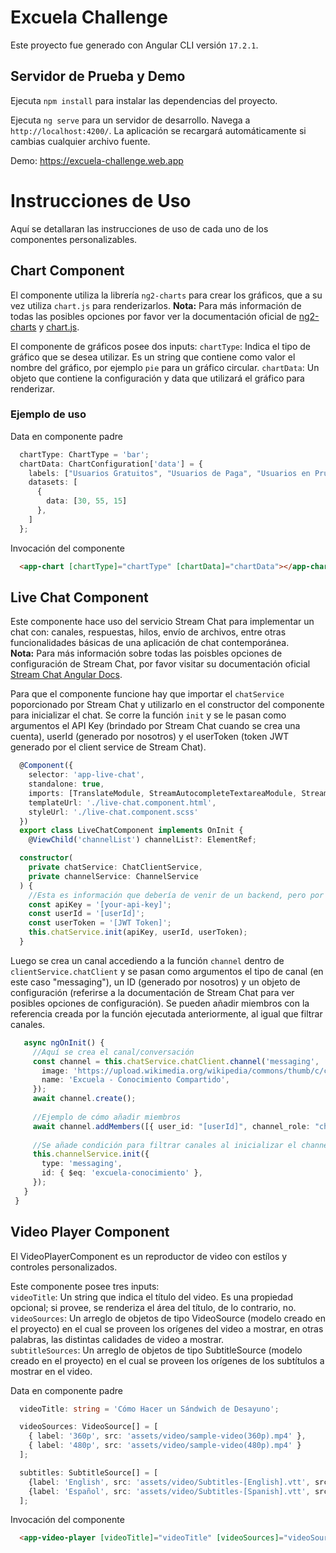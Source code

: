# Excuela Challenge

Este proyecto fue generado con Angular CLI versión `17.2.1`.

## Servidor de Prueba y Demo

Ejecuta `npm install` para instalar las dependencias del proyecto.

Ejecuta `ng serve` para un servidor de desarrollo. Navega a `http://localhost:4200/`. La aplicación se recargará automáticamente si cambias cualquier archivo fuente.

Demo: https://excuela-challenge.web.app

# Instrucciones de Uso

Aquí se detallaran las instrucciones de uso de cada uno de los componentes personalizables.

## Chart Component

El componente utiliza la librería `ng2-charts` para crear los gráficos, que a su vez utiliza `chart.js` para renderizarlos. 
**Nota:** Para más información de todas las posibles opciones por favor ver la documentación oficial de [ng2-charts](https://github.com/valor-software/ng2-charts) y [chart.js](http://www.chartjs.org/docs).  

El componente de gráficos posee dos inputs:
  `chartType`: Indica el tipo de gráfico que se desea utilizar. Es un string que contiene como valor el nombre del gráfico, por ejemplo `pie` para un gráfico circular.
  `chartData`: Un objeto que contiene la configuración y data que utilizará el gráfico para renderizar.

  ### Ejemplo de uso

  Data en componente padre
  
  ```typescript
    chartType: ChartType = 'bar';
    chartData: ChartConfiguration['data'] = {
      labels: ["Usuarios Gratuitos", "Usuarios de Paga", "Usuarios en Prueba"],
      datasets: [
        {
          data: [30, 55, 15]
        },
      ]
    };
  ```

  Invocación del componente

  ```html
    <app-chart [chartType]="chartType" [chartData]="chartData"></app-chart>
  ```

## Live Chat Component

Este componente hace uso del servicio Stream Chat para implementar un chat con: canales, respuestas, hilos, envío de archivos, entre otras funcionalidades básicas de una aplicación de chat contemporánea.  
**Nota:** Para más información sobre todas las poisbles opciones de configuración de Stream Chat, por favor visitar su documentación oficial [Stream Chat Angular Docs](https://getstream.io/chat/docs/sdk/angular/).

Para que el componente funcione hay que importar el `chatService` poporcionado por Stream Chat y utilizarlo en el constructor del componente para inicializar el chat. Se corre la función `init` 
y se le pasan como argumentos el API Key (brindado por Stream Chat cuando se crea una cuenta), userId (generado por nosotros) y el userToken (token JWT generado por el client service de Stream Chat).

```typescript
  @Component({
    selector: 'app-live-chat',
    standalone: true,
    imports: [TranslateModule, StreamAutocompleteTextareaModule, StreamChatModule],
    templateUrl: './live-chat.component.html',
    styleUrl: './live-chat.component.scss'
  })
  export class LiveChatComponent implements OnInit {
    @ViewChild('channelList') channelList?: ElementRef;

  constructor(
    private chatService: ChatClientService,
    private channelService: ChannelService
  ) {
    //Esta es información que debería de venir de un backend, pero por motivos demostrativos estas variables se están hardcoding aquí.
    const apiKey = '[your-api-key]';
    const userId = '[userId]';
    const userToken = '[JWT Token]';
    this.chatService.init(apiKey, userId, userToken);
  }
```

Luego se crea un canal accediendo a la función `channel` dentro de `clientService.chatClient` y se pasan como argumentos el tipo de canal (en este caso "messaging"), un ID (generado por nosotros) y un objeto
de configuración (referirse a la documentación de Stream Chat para ver posibles opciones de configuración). Se pueden añadir miembros con la referencia creada por la función ejecutada anteriormente, al igual
que filtrar canales.

 ```typescript
    async ngOnInit() {
      //Aquí se crea el canal/conversación
      const channel = this.chatService.chatClient.channel('messaging', '[channel-id]', {
        image: 'https://upload.wikimedia.org/wikipedia/commons/thumb/c/cf/Angular_full_color_logo.svg/2048px-Angular_full_color_logo.svg.png',
        name: 'Excuela - Conocimiento Compartido',
      });
      await channel.create();
  
      //Ejemplo de cómo añadir miembros
      await channel.addMembers([{ user_id: "[userId]", channel_role: "channel_moderator" }, { user_id: "[userId]", channel_role: "channel_moderator" }]);
  
      //Se añade condición para filtrar canales al inicializar el channelService, en este caso estamos filtrando por el ID que le dimos al canal cuando fue creado 'conocimiento-excuela'.
      this.channelService.init({
        type: 'messaging',
        id: { $eq: 'excuela-conocimiento' },
      });
    }
  }
```

## Video Player Component

El VideoPlayerComponent es un reproductor de video con estílos y controles personalizados.    

Este componente posee tres inputs:  
  `videoTitle`: Un string que indica el título del video. Es una propiedad opcional; si provee, se renderiza el área del título, de lo contrario, no.  
  `videoSources`: Un arreglo de objetos de tipo VideoSource (modelo creado en el proyecto) en el cual se proveen los orígenes del video a mostrar, en otras palabras,
  las distintas calidades de video a mostrar.  
  `subtitleSources`: Un arreglo de objetos de tipo SubtitleSource (modelo creado en el proyecto) en el cual se proveen los orígenes de los subtítulos a mostrar
  en el video.  

Data en componente padre
  
  ```typescript
    videoTitle: string = 'Cómo Hacer un Sándwich de Desayuno';

    videoSources: VideoSource[] = [
      { label: '360p', src: 'assets/video/sample-video(360p).mp4' },
      { label: '480p', src: 'assets/video/sample-video(480p).mp4' }
    ];
  
    subtitles: SubtitleSource[] = [
      {label: 'English', src: 'assets/video/Subtitles-[English].vtt', srclang: 'en', default: false},
      {label: 'Español', src: 'assets/video/Subtitles-[Spanish].vtt', srclang: 'es', default: false}
    ];
  ```

  Invocación del componente

  ```html
    <app-video-player [videoTitle]="videoTitle" [videoSources]="videoSources" [subtitleSources]="subtitles"></app-video-player>
  ```






